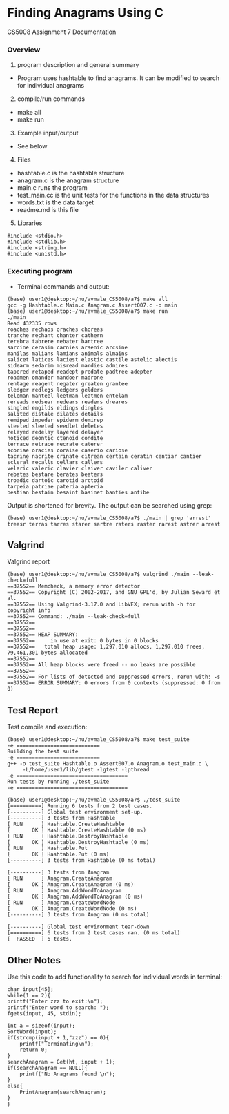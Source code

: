 # Finding Anagrams Using C

CS5008 Assignment 7 Documentation

### Overview

1. program description and general summary  
  * Program uses hashtable to find anagrams. It can be modified to search for individual anagrams
2. compile/run commands  
  * make all
  * make run
3. Example input/output  
  * See below
4. Files  
  * hashtable.c is the hashtable structure
  * anagram.c is the anagram structure
  * main.c runs the program
  * test_main.cc is the unit tests for the functions in the data structures
  * words.txt is the data target
  * readme.md is this file

5. Libraries  
```
#include <stdio.h>
#include <stdlib.h>
#include <string.h>
#include <unistd.h>
```

### Executing program

* Terminal commands and output: 
```
(base) user1@desktop:~/nu/avmale_CS5008/a7$ make all
gcc -g Hashtable.c Main.c Anagram.c Assert007.c -o main
(base) user1@desktop:~/nu/avmale_CS5008/a7$ make run
./main
Read 432335 rows 
roaches rechaos oraches choreas 
tranche rechant chanter cathern 
terebra tabrere rebater bartree 
sarcine cerasin carnies arsenic arcsine 
manilas malians lamians animals almains 
salicet latices laciest elastic castile astelic alectis 
sidearm sedarim misread mardies admires 
tapered retaped readept predate padtree adepter 
roadmen omander mandoer madrone 
rentage reagent negater greaten grantee 
sledger redlegs ledgers gelders 
teleman manteel leetman leatmen entelam 
rereads redsear redears readers dreares 
singled engilds eldings dingles 
salited distale dilates details 
remiped impeder epiderm demirep 
steeled sleeted seedlet deletes 
relayed redelay layered delayer 
noticed deontic ctenoid condite 
terrace retrace recrate caterer 
scoriae oracies coraise caserio cariose 
tacrine nacrite crinate citrean certain ceratin centiar cantier 
scleral recalls cellars callers 
velaric valeric clavier claiver caviler caliver 
rebates bestare berates beaters 
troadic dartoic carotid arctoid 
tarpeia patriae pateria apteria 
bestian bestain besaint basinet banties antibe
```
Output is shortened for brevity.
The output can be searched using grep:
```
(base) user1@desktop:~/nu/avmale_CS5008/a7$ ./main | grep 'arrest'
treasr terras tarres starer sartre raters raster rarest astrer arrest 
```
## Valgrind

Valgrind report
```
(base) user1@desktop:~/nu/avmale_CS5008/a7$ valgrind ./main --leak-check=full
==37552== Memcheck, a memory error detector
==37552== Copyright (C) 2002-2017, and GNU GPL'd, by Julian Seward et al.
==37552== Using Valgrind-3.17.0 and LibVEX; rerun with -h for copyright info
==37552== Command: ./main --leak-check=full
==37552==  
==37552== 
==37552== HEAP SUMMARY:
==37552==     in use at exit: 0 bytes in 0 blocks
==37552==   total heap usage: 1,297,010 allocs, 1,297,010 frees, 79,461,301 bytes allocated
==37552== 
==37552== All heap blocks were freed -- no leaks are possible
==37552== 
==37552== For lists of detected and suppressed errors, rerun with: -s
==37552== ERROR SUMMARY: 0 errors from 0 contexts (suppressed: 0 from 0)
```

## Test Report

Test compile and execution:
```
(base) user1@desktop:~/nu/avmale_CS5008/a7$ make test_suite 
-e ===========================
Building the test suite
-e ===========================
g++ -o test_suite Hashtable.o Assert007.o Anagram.o test_main.o \
	 -L/home/user1/lib/gtest -lgtest -lpthread
-e ====================================
Run tests by running ./test_suite
-e ====================================

(base) user1@desktop:~/nu/avmale_CS5008/a7$ ./test_suite 
[==========] Running 6 tests from 2 test cases.
[----------] Global test environment set-up.
[----------] 3 tests from Hashtable
[ RUN      ] Hashtable.CreateHashtable
[       OK ] Hashtable.CreateHashtable (0 ms)
[ RUN      ] Hashtable.DestroyHashtable
[       OK ] Hashtable.DestroyHashtable (0 ms)
[ RUN      ] Hashtable.Put
[       OK ] Hashtable.Put (0 ms)
[----------] 3 tests from Hashtable (0 ms total)

[----------] 3 tests from Anagram
[ RUN      ] Anagram.CreateAnagram
[       OK ] Anagram.CreateAnagram (0 ms)
[ RUN      ] Anagram.AddWordToAnagram
[       OK ] Anagram.AddWordToAnagram (0 ms)
[ RUN      ] Anagram.CreateWordNode
[       OK ] Anagram.CreateWordNode (0 ms)
[----------] 3 tests from Anagram (0 ms total)

[----------] Global test environment tear-down
[==========] 6 tests from 2 test cases ran. (0 ms total)
[  PASSED  ] 6 tests.

```

## Other Notes
Use this code to add functionality to search for individual words in terminal:  
```
char input[45];
while(1 == 2){
printf("Enter zzz to exit:\n");
printf("Enter word to search: ");
fgets(input, 45, stdin);

int a = sizeof(input);
SortWord(input);
if(strcmp(input + 1,"zzz") == 0){
    printf("Terminating\n");
    return 0;
}
searchAnagram = Get(ht, input + 1);
if(searchAnagram == NULL){
    printf("No Anagrams found \n");
}
else{
    PrintAnagram(searchAnagram);
}
}
```

